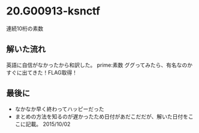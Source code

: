 # 20.G00913-ksnctf
連続10桁の素数

## 解いた流れ
英語に自信がなかったから和訳した。 prime:素数
ググってみたら、有名なのかすぐに出てきた！FLAG取得！

## 最後に
* なかなか早く終わってハッピーだった
* まとめの方法を知るのが遅かったため日付があだこだだが、解いた日付をここに記載。 2015/10/02